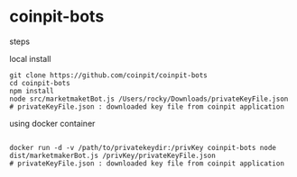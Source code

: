 # coinpit-bots

steps

local install

```
git clone https://github.com/coinpit/coinpit-bots
cd coinpit-bots
npm install
node src/marketmaketBot.js /Users/rocky/Downloads/privateKeyFile.json
# privateKeyFile.json : downloaded key file from coinpit application

```

using docker container

```

docker run -d -v /path/to/privatekeydir:/privKey coinpit-bots node dist/marketmakerBot.js /privKey/privateKeyFile.json
# privateKeyFile.json : downloaded key file from coinpit application

```
